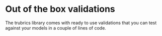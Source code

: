 # Out of the box validations
The trubrics library comes with ready to use validations that you can test against your models in a couple of lines of code.
